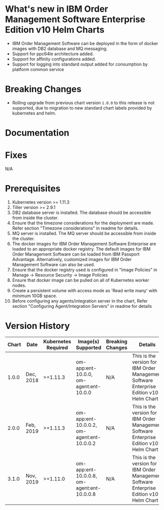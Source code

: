 # What's new in IBM Order Management Software Enterprise Edition v10 Helm Charts
* IBM Order Management Software can be deployed in the form of docker images with DB2 database and MQ messaging.
* Support for ppc64le architecture added.
* Support for affinity configurations added.
* Support for logging into standard output added for consumption by platform common service


# Breaking Changes
* Rolling upgrade from previous chart version `1.0.0` to this release is not supported, due to migration to new standard chart labels provided by kubernetes and helm.

# Documentation


# Fixes
N/A


# Prerequisites
1. Kubernetes version >= 1.11.3
2. Tiller version >= 2.9.1
3. DB2 database server is installed. The database should be accessible from inside the cluster.
4. Ensure that the timezone considerations for the deployment are made. Refer section "Timezone considerations" in readme for details.
5. MQ server is installed. The MQ server should be accessible from inside the cluster.
6. The docker images for IBM Order Management Software Enterprise are loaded to an appropriate docker registry. The default images for IBM Order Management Software can be loaded  from IBM Passport Advantage. Alternatively, customized images for IBM Order Management Software can also be used.
7. Ensure that the docker registry used is configured in "Image Policies" in Manage -> Resource Security -> Image Policies
8. Ensure that docker image can be pulled on all of Kubernetes worker nodes.
9. Create a persistent volume with access mode as 'Read write many' with minimum 10GB space.
10. Before configuring any agents/integration server in the chart, Refer section "Configuring Agent/Integration Servers" in readme for details



# Version History

| Chart | Date | Kubernetes Required | Image(s) Supported | Breaking Changes | Details |
| ----- | ---- | ------------ | ------------------ | ---------------- | ------- | 
| 1.0.0 | Dec, 2018| >=1.11.3 | om-app:ent-10.0.0, om-agent:ent-10.0.0 | N/A | This is the version for IBM Order Management Software Enterprise Edition v10 Helm Chart |
| 2.0.0 | Feb, 2019| >=1.11.3 | om-app:ent-10.0.0.2, om-agent:ent-10.0.0.2 | N/A | This is the version for IBM Order Management Software Enterprise Edition v10 Helm Chart |
| 3.1.0 | Nov, 2019| >=1.11.0 | om-app:ent-10.0.0.8, om-agent:ent-10.0.0.8 | N/A | This is the version for IBM Order Management Software Enterprise Edition v10 Helm Chart |
